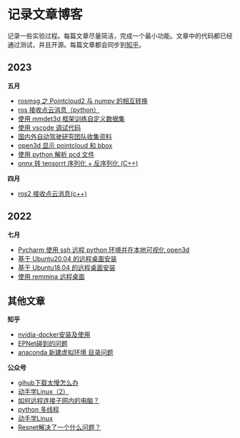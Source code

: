 # 记录文章博客

记录一些实验过程。每篇文章尽量简洁，完成一个最小功能。文章中的代码都已经通过测试，并且开源。每篇文章都会同步到[知乎](https://www.zhihu.com/people/da-xiong-43-94/posts)。

## 2023

**五月**

* [rosmsg 之 Pointcloud2 与 numpy 的相互转换](2023_05/rosmsg_numpy_transfer/rosmsg_numpy_transfer.md)
* [ros 接收点云消息（python）](2023_05/ros1_receive_pointcloud_msgs/ros1_receive_pointcloud_msgs.md)
* [使用 mmdet3d 框架训练自定义数据集](2023_05/train_self_dataset_using_mmdet3d/train_self_dataset_using_mmdet3d.md)
* [使用 vscode 调试代码](2023_05/vscode_debug/vscode_debug.md)
* [国内外自动驾驶研究团队收集资料](2023_05/domestic_autonomous_driving_research_team/domestic_autonomous_driving_research_team.md)
* [open3d 显示 pointcloud 和 bbox](2023_05/show_pointcloud/show_pointcloud_and_bbox.md)
* [使用 python 解析 pcd 文件](2023_05/read_pcd_file/read_pcd_file.md)
* [onnx 转 tensorrt 序列化 + 反序列化 (C++)](2023_05/onnx2trt/onnx2trt.md)

**四月**

* [ros2 接收点云消息(c++)](2023_04/ros_receive_pointcloud_msgs/ros_receive_pointcloud_msg_c++.md)

## 2022

**七月**

* [Pycharm 使用 ssh 远程 python 环境并在本地可视化 open3d](2022_07/linux/ssh远程环境本地可视化.md)
* [基于 Ubuntu20.04 的远程桌面安装](2022_07/linux/基于Ubuntu20.04的远程桌面安装.md)
* [基于 Ubuntu18.04 的远程桌面安装](2022_07/remote_desktop/基于Ubuntu18.04的远程桌面安装.md)
* [使用 remmina 远程桌面](2022_07/remote_desktop/remmina_desktop.md)

## 其他文章

**知乎**

* [nvidia-docker安装及使用](https://zhuanlan.zhihu.com/p/540809255)
* [EPNet碰到的问题](https://zhuanlan.zhihu.com/p/540805568)
* [anaconda 新建虚拟环境 目录问题](https://zhuanlan.zhihu.com/p/540805155)

**公众号**

* [gihub下载太慢怎么办](https://mp.weixin.qq.com/s?__biz=MzI3NDUwMTIzNg==&mid=2247483840&idx=1&sn=364c4d21b0e2d14a4dab912fbae2f50e&chksm=eb125adbdc65d3cdb878399fef9b6fcebe600673901bcab00f25dd592cb62c3dfa18480abb6f#rd)
* [动手学Linux（2）](https://mp.weixin.qq.com/s?__biz=MzI3NDUwMTIzNg==&mid=2247483828&idx=1&sn=88ece147224a909ce2649a2718d3a4c1&chksm=eb125aafdc65d3b93aab52da4c1d04d5b3923bd2ea709ba0d947221bc89b22a83a80e81e9b5e#rd)
* [如何远程连接子网内的电脑？](https://mp.weixin.qq.com/s?__biz=MzI3NDUwMTIzNg==&mid=2247483801&idx=1&sn=c101fc74de238f066787e114efcf5efc&chksm=eb125a82dc65d394edb22a22116f69287496b65f790cf9132d7a0f122556c2d48ac91f0e3c7e#rd)
* [python 多线程](https://mp.weixin.qq.com/s?__biz=MzI3NDUwMTIzNg==&mid=2247483793&idx=1&sn=835ba0ff92f1c11631f9f936f5a24453&chksm=eb125a8adc65d39c15711512cc9c4d5d392b06383f606523d34dd3ec6f81519d049b89e4487f#rd)
* [动手学Linux](https://mp.weixin.qq.com/s?__biz=MzI3NDUwMTIzNg==&mid=2247483790&idx=1&sn=601efb03c3434815de1a817260cb342c&chksm=eb125a95dc65d383791181856a2f6104a48640ccb36c48b5d8bed718026ad6dcb0f4b1b3e5ea#rd)
* [Resnet解决了一个什么问题？](https://mp.weixin.qq.com/s?__biz=MzI3NDUwMTIzNg==&mid=2247483775&idx=1&sn=0497e6a15385a178e5f0143dd6872583&chksm=eb125a64dc65d3725c8cc59a8ec3a72d52851de775f2e9e265e7c1441f61ed2314ae8e22b823&token=30303029&lang=zh_CN#rd)
